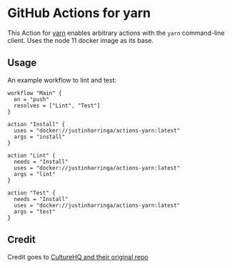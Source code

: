 # GitHub Actions for yarn

This Action for [yarn](https://yarnpkg.com/en/) enables arbitrary actions with the `yarn` command-line client. Uses the node 11 docker image as its base.

## Usage

An example workflow to lint and test:

```hcl
workflow "Main" {
  on = "push"
  resolves = ["Lint", "Test"]
}

action "Install" {
  uses = "docker://justinharringa/actions-yarn:latest"
  args = "install"
}

action "Lint" {
  needs = "Install"
  uses = "docker://justinharringa/actions-yarn:latest"
  args = "lint"
}

action "Test" {
  needs = "Install"
  uses = "docker://justinharringa/actions-yarn:latest"
  args = "test"
}
```

## Credit
Credit goes to [CultureHQ and their original repo](https://github.com/CultureHQ/actions-yarn)
